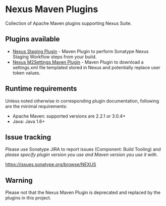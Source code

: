 <!--

    Sonatype Nexus (TM) Open Source Version
    Copyright (c) 2007-2015 Sonatype, Inc.
    All rights reserved. Includes the third-party code listed at http://links.sonatype.com/products/nexus/oss/attributions.

    This program and the accompanying materials are made available under the terms of the Eclipse Public License Version 1.0,
    which accompanies this distribution and is available at http://www.eclipse.org/legal/epl-v10.html.

    Sonatype Nexus (TM) Professional Version is available from Sonatype, Inc. "Sonatype" and "Sonatype Nexus" are trademarks
    of Sonatype, Inc. Apache Maven is a trademark of the Apache Software Foundation. M2eclipse is a trademark of the
    Eclipse Foundation. All other trademarks are the property of their respective owners.

-->
# Nexus Maven Plugins

Collection of Apache Maven plugins supporting Nexus Suite. 

## Plugins available

* [Nexus Staging Plugin](https://github.com/sonatype/nexus-maven-plugins/tree/master/staging/maven-plugin) - Maven Plugin to perform Sonatype Nexus Staging Workflow steps from your build. 
* [Nexus M2Settings Maven Plugin](https://github.com/sonatype/nexus-maven-plugins/tree/master/m2settings/maven-plugin) - Maven Plugin to download a settings.xml file templated stored in Nexus and potentially replace user token values.

## Runtime requirements

Unless noted otherwise in corresponding plugin documentation, following are the minimal requirements:

* Apache Maven: supported versions are 2.2.1 or 3.0.4+
* Java: Java 1.6+

## Issue tracking

Please use Sonatype JIRA to report issues (Component: Build Tooling) and *please specify plugin version you use and Maven version you use it with*.

https://issues.sonatype.org/browse/NEXUS

## Warning

Please not that the Nexus Maven Plugin is deprecated and replaced by the plugins in this project.
